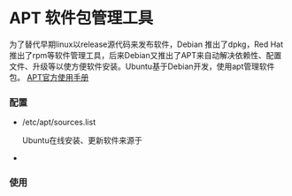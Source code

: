 # APT 软件包管理工具
为了替代早期linux以release源代码来发布软件，Debian 推出了dpkg，Red Hat推出了rpm等软件管理工具，后来Debian又推出了APT来自动解决依赖性、配置文件、升级等以使方便软件安装。Ubuntu基于Debian开发，使用apt管理软件包。  [APT官方使用手册](http://www.debian.org/doc/manuals/apt-howto/ch1.en.html)
### 配置
* /etc/apt/sources.list

	Ubuntu在线安装、更新软件来源于

* 

### 使用
